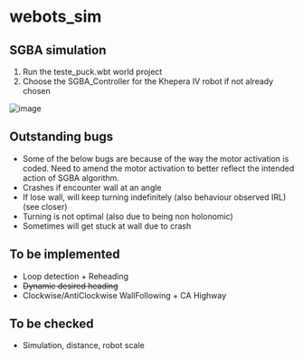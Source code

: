# webots_sim
## SGBA simulation 
1) Run the teste_puck.wbt world project
2) Choose the SGBA_Controller for the Khepera IV robot if not already chosen

![image](https://github.com/TL-NUS-CFS/webots_sim/assets/77558792/5047ae5b-c01c-4eaa-9474-fb7a5c3d2ec9)

## Outstanding bugs

* Some of the below bugs are because of the way the motor activation is coded. Need to amend the motor activation to better reflect the intended action of SGBA algorithm.  
 * Crashes if encounter wall at an angle
 * If lose wall, will keep turning indefinitely (also behaviour observed IRL) (see closer)
 * Turning is not optimal (also due to being non holonomic)
 * Sometimes will get stuck at wall due to crash

## To be implemented
* Loop detection + Reheading
* ~~Dynamic desired heading~~
* Clockwise/AntiClockwise WallFollowing + CA Highway


## To be checked
* Simulation, distance, robot scale
